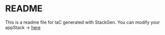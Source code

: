# README
This is a readme file for IaC generated with StackGen.
You can modify your appStack -> [here](http://main.dev.stackgen.com/appstacks/5e5cc846-be06-47a1-9403-8fc653e4e01e)
